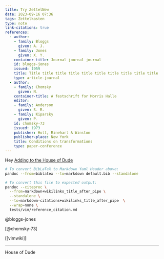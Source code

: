 ```yaml
---
title: Try ZettelNew
date: 2023-09-16 07:36
tags: Zettelkasten
type: note
link-citations: true
references:
  - author:
    - family: Bloggs
      given: A. J.
    - family: Jones
      given: X. Y.
    container-title: Journal journal journal
    id: bloggs-jones
    issued: 1959
    title: Title title title title title title title title title title
    type: article-journal
  - author:
    - family: Chomsky
      given: N.
    container-title: A festschrift for Morris Halle
    editor:
    - family: Anderson
      given: S. R.
    - family: Kiparsky
      given: P.
    id: chomsky-73
    issued: 1973
    publisher: Holt, Rinehart & Winston
    publisher-place: New York
    title: Conditions on transformations
    type: paper-conference
---
```


Hey [Adding to the House of Dude](230916-1043)

```bash
# To convert BibLaTeX to Markdown Yaml Header above:
pandoc --from=biblatex --to=markdown default.bib --standalone

# To convert this file to expected output:
pandoc --citeproc \
  --from=markdown+wikilinks_title_after_pipe \
  --standalone \
  --to=markdown-citations+wikilinks_title_after_pipe  \
  --wrap=none \
  tests/vim/reference_citation.md
```

@bloggs-jones

[@chomsky-73]

[[vimwiki]]

----
House of Dude
